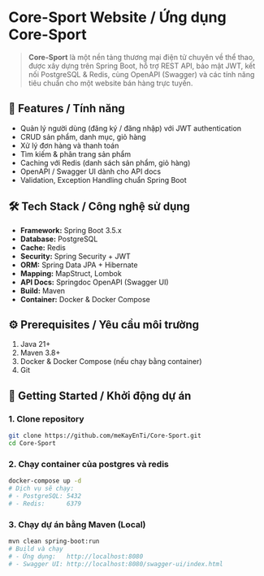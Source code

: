 # Core-Sport Website / Ứng dụng Core-Sport

> **Core-Sport** là một nền tảng thương mại điện tử chuyên về thể thao, được xây dựng trên Spring Boot, hỗ trợ REST API, bảo mật JWT, kết nối PostgreSQL & Redis, cùng OpenAPI (Swagger) và các tính năng tiêu chuẩn cho một website bán hàng trực tuyến.

## 🚀 Features / Tính năng

- Quản lý người dùng (đăng ký / đăng nhập) với JWT authentication  
- CRUD sản phẩm, danh mục, giỏ hàng  
- Xử lý đơn hàng và thanh toán  
- Tìm kiếm & phân trang sản phẩm  
- Caching với Redis (danh sách sản phẩm, giỏ hàng)  
- OpenAPI / Swagger UI dành cho API docs  
- Validation, Exception Handling chuẩn Spring Boot  

## 🛠️ Tech Stack / Công nghệ sử dụng

- **Framework:** Spring Boot 3.5.x  
- **Database:** PostgreSQL  
- **Cache:** Redis  
- **Security:** Spring Security + JWT  
- **ORM:** Spring Data JPA + Hibernate  
- **Mapping:** MapStruct, Lombok  
- **API Docs:** Springdoc OpenAPI (Swagger UI)  
- **Build:** Maven  
- **Container:** Docker & Docker Compose  

## ⚙️ Prerequisites / Yêu cầu môi trường

1. Java 21+  
2. Maven 3.8+  
3. Docker & Docker Compose (nếu chạy bằng container)  
4. Git  

## 🚀 Getting Started / Khởi động dự án

### 1. Clone repository

```bash
git clone https://github.com/meKayEnTi/Core-Sport.git
cd Core-Sport
```

### 2. Chạy container của postgres và redis
```bash
docker-compose up -d
# Dịch vụ sẽ chạy:
# - PostgreSQL: 5432
# - Redis:      6379
```

### 3. Chạy dự án bằng Maven (Local)
```bash
mvn clean spring-boot:run
# Build và chạy
# - Ứng dụng:   http://localhost:8080
# - Swagger UI: http://localhost:8080/swagger-ui/index.html
```

